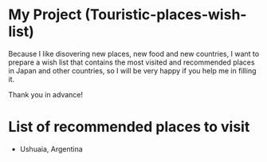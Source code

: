 # My Project (Touristic-places-wish-list)
Because I like disovering new places, new food and new countries, I want to prepare a wish list that contains the most visited and recommended places in Japan and other countries, so I will be very happy if you help me in filling it.

Thank you in advance!

# List of recommended places to visit
- Ushuaia, Argentina
